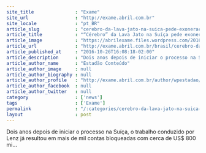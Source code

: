 ```yaml
---
site_title               : "Exame"
site_url                 : "http://exame.abril.com.br"
site_locale              : "pt_BR"
article_slug             : "cerebro-da-lava-jato-na-suica-pede-exoneracao"
article_title            : "“Cérebro” da Lava Jato na Suíça pede exoneração"
article_image            : "https://abrilexame.files.wordpress.com/2016/10/original_eduardo-cunha31.jpg?quality=70&strip=all&w=960"
article_url              : "http://exame.abril.com.br/brasil/cerebro-da-lava-jato-na-suica-pede-exoneracao/"
article_published_at     : "2016-10-26T16:08:18-02:00"
article_description      : "Dois anos depois de iniciar o processo na Suíça, o trabalho conduzido por Lenz já resultou em mais de mil contas bloqueadas com cerca de US$ 800 mi..."
article_author_name      : "Estadão Conteúdo"
article_author_image     : null
article_author_biography : null
article_author_profile   : "http://exame.abril.com.br/author/wpestadao/"
article_author_facebook  : null
article_author_twitter   : null
category                 : ['news']
tags                     : ['Exame']
permalink                : "/:categories/cerebro-da-lava-jato-na-suica-pede-exoneracao/"
layout                   : post
---
```


Dois anos depois de iniciar o processo na Suíça, o trabalho conduzido por Lenz já resultou em mais de mil contas bloqueadas com cerca de US$ 800 mi...
